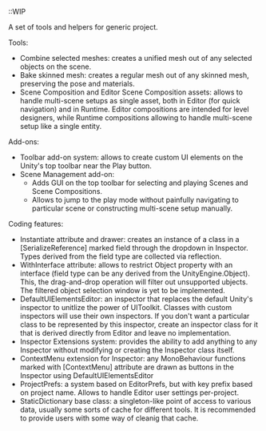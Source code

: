 ::WIP

A set of tools and helpers for generic project.

Tools:
* Combine selected meshes: creates a unified mesh out of any selected objects on the scene.
* Bake skinned mesh: creates a regular mesh out of any skinned mesh, preserving the pose and materials.
* Scene Composition and Editor Scene Composition assets: allows to handle multi-scene setups as single asset, both in Editor (for quick navigation) and in Runtime. Editor compositions are intended for level designers, while Runtime compositions allowing to handle multi-scene setup like a single entity.
  
Add-ons:
* Toolbar add-on system: allows to create custom UI elements on the Unity's top toolbar near the Play button.
* Scene Management add-on:
  - Adds GUI on the top toolbar for selecting and playing Scenes and Scene Compositions.
  - Allows to jump to the play mode without painfully navigating to particular scene or constructing multi-scene setup manually.

Coding features:
* Instantiate attribute and drawer: creates an instance of a class in a [SerializeReference] marked field through the dropdown in Inspector. Types derived from the field type are collected via reflection.
* WithInterface attribute: allows to restrict Object property with an interface (field type can be any derived from the UnityEngine.Object). This, the drag-and-drop operation will filter out unsupported ubjects. The filtered object selection window is yet to be implemented.
* DefaultUIElementsEditor: an inspector that replaces the default Unity's inspector to unitlize the power of UIToolkit. Classes with custom inspectors will use their own inspectors.
  If you don't want a particular class to be represented by this inspector, create an inspector class for it that is derived directly from Editor and leave no implementation.
* Inspector Extensions system: provides the ability to add anything to any Inspector without modifying or creating the Inspector class itself.
* ContextMenu extension for Inspector: any MonoBehaviour functions marked with [ContextMenu] attribute are drawn as buttons in the Inspector using DefaultUIElementsEditor
* ProjectPrefs: a system based on EditorPrefs, but with key prefix based on project name. Allows to handle Editor user settings per-project.
* StaticDictionary base class: a singleton-like point of access to various data, usually some sorts of cache for different tools. It is recommended to provide users with some way of cleanig that cache.
